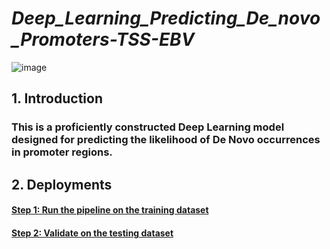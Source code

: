 # *Deep_Learning_Predicting_De_novo_Promoters-TSS-EBV*

![image](https://github.com/truong128/Deep_Learning_Predicting_De_novo_Promoters-TSS-EBV/assets/23278950/De_novo_Promoter.png)

## **1. Introduction**

### This is a proficiently constructed Deep Learning model designed for predicting the likelihood of De Novo occurrences in promoter regions.

## **2. Deployments**

#### [Step 1: Run the pipeline on the training dataset](https://github.com/truong128/Deep_Learning_Predicting_De_novo_Promoters-TSS-EBV/blob/main/de_novo_promoters_traindata.csv)

#### [Step 2: Validate on the testing dataset](https://github.com/truong128/Deep_Learning_Predicting_De_novo_Promoters-TSS-EBV/blob/main/de_novo_promoters_testdata.csv)
